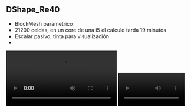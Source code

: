 ## DShape_Re40

- BlockMesh parametrico
- 21200 celdas, en un core de una i5 el calculo tarda 19 minutos
- Escalar pasivo, tinta para visualización
- 
![caption](https://user-images.githubusercontent.com/34071165/148702407-dcbd6479-2403-4dd3-88ab-cc50adac6cb1.mp4)
<video src='https://user-images.githubusercontent.com/34071165/148702407-dcbd6479-2403-4dd3-88ab-cc50adac6cb1.mp4]' width=180/>




